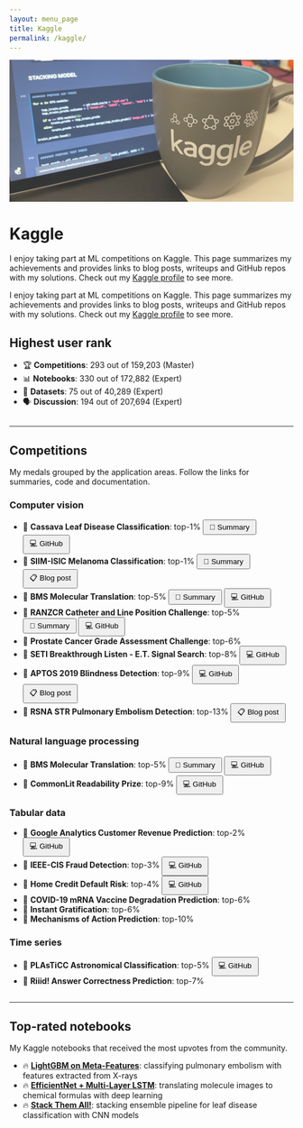 ```yaml
---
layout: menu_page
title: Kaggle
permalink: /kaggle/
---
```


<meta charset="UTF-8">

<div class="container">
  <div style="width:100%;height:0; padding-top:50%;position:relative;">
    <img src="../images/menu/photo_kaggle.jpg" style="width:100%; opacity:0.8; position:absolute; top:0; left:0">
  </div>  
  <div class="content">
    <h1>Kaggle</h1>
    <p><span class="cover-desc" style="color:var(--page-desc-color)">I enjoy taking part at ML competitions on Kaggle. This page summarizes my achievements and provides links to blog posts, writeups and GitHub repos with my solutions. Check out my <a href="https://www.kaggle.com/kozodoi">Kaggle profile</a> to see more.</span></p>
  </div>
</div>

<p><span class="page-desc">I enjoy taking part at ML competitions on Kaggle. This page summarizes my achievements and provides links to blog posts, writeups and GitHub repos with my solutions. Check out my <a href="https://www.kaggle.com/kozodoi">Kaggle profile</a> to see more.</span></p>


## Highest user rank
- &#127942; **Competitions**: 293 out of 159,203 (Master)
- &#128202; **Notebooks**: 330 out of 172,882 (Expert)
- &#128193; **Datasets**: 75 out of 40,289 (Expert)
- &#128483; **Discussion**: 194 out of 207,694 (Expert)

<hr style="height:1px; visibility:hidden;" />
<hr style="height:1px;border-width:0;color:rgb(50,50,50);background-color:rgb(50,50,50)">



## Competitions

My medals grouped by the application areas. Follow the links for summaries, code and documentation.

### Computer vision

- &#129351; **Cassava Leaf Disease Classification**: top-1% <button class="btn" style="padding-top: 4px; padding-bottom: 4px; padding-left: 10px; padding-right: 10px;" onclick="window.open('https://www.kaggle.com/c/cassava-leaf-disease-classification/discussion/220751)" type="button">&#128214; Summary</button> <button class="btn" style="padding-top: 4px; padding-bottom: 4px; padding-left: 10px; padding-right: 10px;" onclick="window.open('https://github.com/kozodoi/Kaggle_Leaf_Disease_Classification')" type="button">&#128187; GitHub</button>
- &#129351; **SIIM-ISIC Melanoma Classification**: top-1% <button class="btn" style="padding-top: 4px; padding-bottom: 4px; padding-left: 10px; padding-right: 10px;" onclick="window.open('https://www.kaggle.com/c/siim-isic-melanoma-classification/discussion/175624')" type="button">&#128214; Summary</button> <button class="btn" style="padding-top: 4px; padding-bottom: 4px; padding-left: 10px; padding-right: 10px;" onclick="window.open('https://kozodoi.me/python/deep%20learning/computer%20vision/competitions/2020/08/30/pre-training.html')" type="button">&#128203; Blog post</button>
- &#129352; **BMS Molecular Translation**: top-5% <button class="btn" style="padding-top: 4px; padding-bottom: 4px; padding-left: 10px; padding-right: 10px;" onclick="window.open('https://www.kaggle.com/c/bms-molecular-translation/discussion/243845')" type="button">&#128214; Summary</button> <button class="btn" style="padding-top: 4px; padding-bottom: 4px; padding-left: 10px; padding-right: 10px;" onclick="window.open('https://github.com/kozodoi/BMS_Molecular_Translation')" type="button">&#128187; GitHub</button>
- &#129352; **RANZCR Catheter and Line Position Challenge**: top-5% &nbsp;<button class="btn" style="padding-top: 4px; padding-bottom: 4px; padding-left: 10px; padding-right: 10px;" onclick="window.open('https://www.kaggle.com/c/ranzcr-clip-catheter-line-classification/discussion/226664')" type="button">&#128214; Summary</button> <button class="btn" style="padding-top: 4px; padding-bottom: 4px; padding-left: 10px; padding-right: 10px;" onclick="window.open('https://github.com/kozodoi/Kaggle_RANZCR_Challenge')" type="button">&#128187; GitHub</button>
- &#129353; **Prostate Cancer Grade Assessment Challenge**: top-6%
- &#129353; **SETI Breakthrough Listen - E.T. Signal Search**: top-8% <button class="btn" style="padding-top: 4px; padding-bottom: 4px; padding-left: 10px; padding-right: 10px;" onclick="window.open('https://github.com/kozodoi/SETI_Signal_Search')" type="button">&#128187; GitHub</button> 
- &#129353; **APTOS 2019 Blindness Detection**: top-9% <button class="btn" style="padding-top: 4px; padding-bottom: 4px; padding-left: 10px; padding-right: 10px;" onclick="window.open('https://github.com/kozodoi/Udacity_Blindness_Detection')" type="button">&#128187; GitHub</button> <button class="btn" style="padding-top: 4px; padding-bottom: 4px; padding-left: 10px; padding-right: 10px;" onclick="window.open('https://kozodoi.me/python/deep%20learning/computer%20vision/competitions/2020/07/11/blindness-detection.html')" type="button">&#128203; Blog post</button>
- &#129353; **RSNA STR Pulmonary Embolism Detection**: top-13% <button class="btn" style="padding-top: 4px; padding-bottom: 4px; padding-left: 10px; padding-right: 10px;" onclick="window.open('https://kozodoi.me/python/deep%20learning/computer%20vision/tutorial/2020/10/30/pytorch-xla-tpu.html')" type="button">&#128203; Blog post</button>


### Natural language processing

- &#129352; **BMS Molecular Translation**: top-5% <button class="btn" style="padding-top: 4px; padding-bottom: 4px; padding-left: 10px; padding-right: 10px;" onclick="window.open('https://www.kaggle.com/c/bms-molecular-translation/discussion/243845')" type="button">&#128214; Summary</button> <button class="btn" style="padding-top: 4px; padding-bottom: 4px; padding-left: 10px; padding-right: 10px;" onclick="window.open('https://github.com/kozodoi/BMS_Molecular_Translation')" type="button">&#128187; GitHub</button>
- &#129353; **CommonLit Readability Prize**: top-9% <button class="btn" style="padding-top: 4px; padding-bottom: 4px; padding-left: 10px; padding-right: 10px;" onclick="window.open('https://github.com/kozodoi/Kaggle_Readability')" type="button">&#128187; GitHub</button>


### Tabular data

- &#129352; **Google Analytics Customer Revenue Prediction**: top-2% <button class="btn" style="padding-top: 4px; padding-bottom: 4px; padding-left: 10px; padding-right: 10px;" onclick="window.open('https://github.com/kozodoi/Kaggle_Google_Analytics')" type="button">&#128187; GitHub</button>
- &#129352; **IEEE-CIS Fraud Detection**: top-3% <button class="btn" style="padding-top: 4px; padding-bottom: 4px; padding-left: 10px; padding-right: 10px;" onclick="window.open('https://github.com/kozodoi/Kaggle_IEEE_Fraud_Detection')" type="button">&#128187; GitHub</button>
- &#129352; **Home Credit Default Risk**: top-4% <button class="btn" style="padding-top: 4px; padding-bottom: 4px; padding-left: 10px; padding-right: 10px;" onclick="window.open('https://github.com/kozodoi/Kaggle_Home_Credit')" type="button">&#128187; GitHub</button>
- &#129353; **COVID-19 mRNA Vaccine Degradation Prediction**: top-6%
- &#129353; **Instant Gratification**: top-6%
- &#129353; **Mechanisms of Action Prediction**: top-10%


### Time series

- &#129352; **PLAsTiCC Astronomical Classification**: top-5% <button class="btn" style="padding-top: 4px; padding-bottom: 4px; padding-left: 10px; padding-right: 10px;" onclick="window.open('https://github.com/kozodoi/Kaggle_Astronomical_Classification')" type="button">&#128187; GitHub</button>
- &#129353; **Riiid! Answer Correctness Prediction**: top-7%



<hr style="height:1px; visibility:hidden;" />
<hr style="height:1px;border-width:0;color:rgb(50,50,50);background-color:rgb(50,50,50)">

## Top-rated notebooks

My Kaggle notebooks that received the most upvotes from the community.

- &#128293; **[LightGBM on Meta-Features](https://www.kaggle.com/kozodoi/lightgbm-on-meta-features)**: classifying pulmonary embolism with features extracted from X-rays
- &#128293; **[EfficientNet + Multi-Layer LSTM](https://www.kaggle.com/kozodoi/efficientnet-multi-layer-lstm-training)**: translating molecule images to chemical formulas with deep learning
- &#128293; **[Stack Them All!](https://www.kaggle.com/kozodoi/14th-place-solution-stack-them-all)**: stacking ensemble pipeline for leaf disease classification with CNN models
